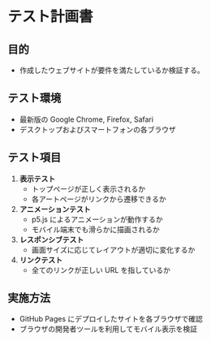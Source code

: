 # テスト計画書

## 目的
- 作成したウェブサイトが要件を満たしているか検証する。

## テスト環境
- 最新版の Google Chrome, Firefox, Safari
- デスクトップおよびスマートフォンの各ブラウザ

## テスト項目
1. **表示テスト**
   - トップページが正しく表示されるか
   - 各アートページがリンクから遷移できるか
2. **アニメーションテスト**
   - p5.js によるアニメーションが動作するか
   - モバイル端末でも滑らかに描画されるか
3. **レスポンシブテスト**
   - 画面サイズに応じてレイアウトが適切に変化するか
4. **リンクテスト**
   - 全てのリンクが正しい URL を指しているか

## 実施方法
- GitHub Pages にデプロイしたサイトを各ブラウザで確認
- ブラウザの開発者ツールを利用してモバイル表示を検証

